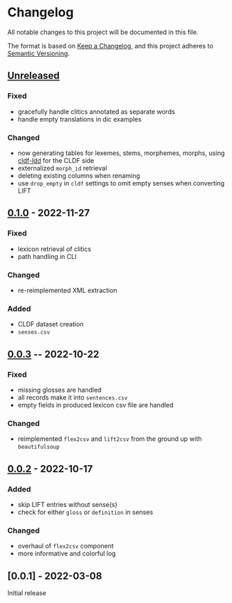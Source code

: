 # Changelog
All notable changes to this project will be documented in this file.

The format is based on [Keep a Changelog](https://keepachangelog.com/en/1.0.0/),
and this project adheres to [Semantic Versioning](https://semver.org/spec/v2.0.0.html).

## [Unreleased]

### Fixed
* gracefully handle clitics annotated as separate words
* handle empty translations in dic examples

### Changed
* now generating tables for lexemes, stems, morphemes, morphs, using [cldf-ldd](https://github.com/fmatter/cldf-ldd/) for the CLDF side
* externalized `morph_id` retrieval
* deleting existing columns when renaming
* use `drop_empty` in `cldf` settings to omit empty senses when converting LIFT

## [0.1.0] - 2022-11-27

### Fixed
* lexicon retrieval of clitics
* path handling in CLI

### Changed
* re-reimplemented XML extraction

### Added
* CLDF dataset creation
* `senses.csv`

## [0.0.3] -- 2022-10-22

### Fixed
* missing glosses are handled
* all records make it into `sentences.csv`
* empty fields in produced lexicon csv file are handled

### Changed
* reimplemented `flex2csv` and `lift2csv` from the ground up with `beautifulsoup`

## [0.0.2] - 2022-10-17

### Added
* skip LIFT entries without sense(s)
* check for either `gloss` or `definition` in senses

### Changed
* overhaul of `flex2csv` component
* more informative and colorful log

## [0.0.1] - 2022-03-08

Initial release

[Unreleased]: https://github.com/fmatter/cldflex/compare/v0.1.0...HEAD
[0.1.0]: https://github.com/fmatter/cldflex/compare/v0.0.3...v0.1.0
[0.0.3]: https://github.com/fmatter/cldflex/releases/tag/v0.0.3
[0.0.2]: https://github.com/fmatter/cldflex/releases/tag/v0.0.2